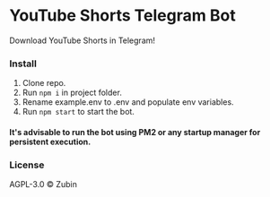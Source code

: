 # YouTube Shorts Telegram Bot

Download YouTube Shorts in Telegram!

### Install

1. Clone repo.
2. Run ```npm i``` in project folder.
3. Rename example.env to .env and populate env variables.
4. Run ```npm start``` to start the bot.

#### It's advisable to run the bot using PM2 or any startup manager for persistent execution.

### License

AGPL-3.0 ©️ Zubin